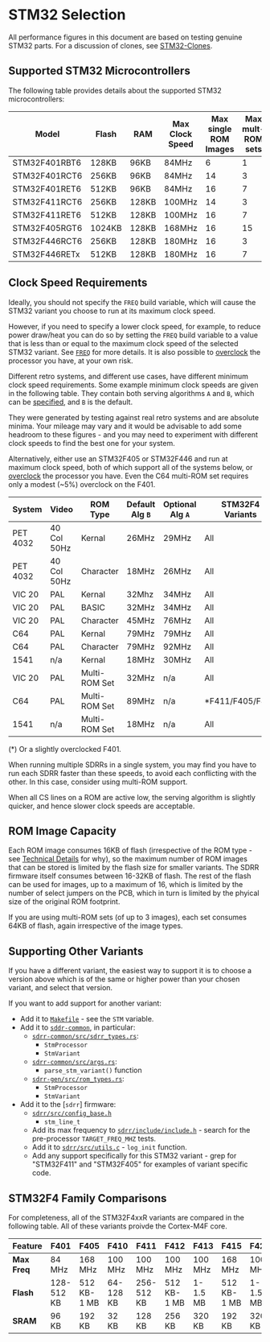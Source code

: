 # STM32 Selection

All performance figures in this document are based on testing genuine STM32 parts.  For a discussion of clones, see [STM32-Clones](/docs/STM32-CLONES.md).

## Supported STM32 Microcontrollers

The following table provides details about the supported STM32 microcontrollers:

| Model | Flash | RAM | Max Clock Speed | Max single ROM Images | Max mult-ROM sets | Build variant |
|-------|-------|-----|-----------------|-----------------------|-------------|---------------|
| STM32F401RBT6 | 128KB | 96KB | 84MHz | 6 | 1 | f401rb |
| STM32F401RCT6 | 256KB | 96KB | 84MHz | 14 | 3 | f401rc |
| STM32F401RET6 | 512KB | 96KB | 84MHz | 16 | 7 | f401re |
| STM32F411RCT6 | 256KB | 128KB | 100MHz | 14 | 3 | f411rc |
| STM32F411RET6 | 512KB | 128KB | 100MHz | 16 | 7 | f411re |
| STM32F405RGT6 | 1024KB | 128KB | 168MHz | 16 | 15 | f405rg |
| STM32F446RCT6 | 256KB | 128KB | 180MHz | 16 | 3 | f446rc |
| STM32F446RETx | 512KB | 128KB | 180MHz | 16 | 7 | f446re |

## Clock Speed Requirements

Ideally, you should not specify the `FREQ` build variable, which will cause the STM32 variant you choose to run at its maximum clock speed.

However, if you need to specify a lower clock speed, for example, to reduce power draw/heat you can do so by setting the `FREQ` build variable to a value that is less than or equal to the maximum clock speed of the selected STM32 variant.  See [`FREQ`](/docs/CONFIGURATION.md#freq) for more details.  It is also possible to [overclock](/docs/CONFIGURATION.md#overclock) the processor you have, at your own risk.

Different retro systems, and different use cases, have different minimum clock speed requirements.  Some example minimum clock speeds are given in the following table.  They contain both serving algorithms `A` and `B`, which can be [specified](/docs/CONFIGURATION.md#serve_alg), and `B` is the default.

They were generated by testing against real retro systems and are absolute minima.  Your mileage may vary and it would be advisable to add some headroom to these figures - and you may need to experiment with different clock speeds to find the best one for your system.

Alternatively, either use an STM32F405 or STM32F446 and run at maximum clock speed, both of which support all of the systems below, or [overclock](/docs/CONFIGURATION.md#overclock) the processor you have.  Even the C64 multi-ROM set requires only a modest (~5%) overclock on the F401.

| System | Video | ROM Type | Default Alg `B` | Optional Alg `A` | STM32F4 Variants | Release Measured | Notes |
|--------|-------|----------|-------|-------|------------------------|------------------|-------|
| PET 4032 | 40 Col 50Hz | Kernal | 26MHz | 29MHz | All | v0.2.1 | $E000 tested |
| PET 4032 | 40 Col 50Hz | Character | 18MHz | 26MHz | All | v0.2.1 | |
| VIC 20 | PAL | Kernal | 32Mhz | 34MHz | All | v0.2.1 | |
| VIC 20 | PAL | BASIC | 32MHz | 34MHz | All | v0.2.1 | |
| VIC 20 | PAL | Character | 45MHz | 76MHz | All | v0.2.1 | |
| C64 | PAL | Kernal | 79MHz | 79MHz | All | v0.2.1 | |
| C64 | PAL | Character | 79MHz | 92MHz | All | v0.2.1 | |
| 1541 | n/a | Kernal | 18MHz | 30MHz | All | v0.2.1 | $C000 tested |
| VIC 20 | PAL | Multi-ROM Set | 32MHz | n/a | All | v0.2.1 | Kernal+BASIC |
| C64 | PAL | Multi-ROM Set | 89MHz | n/a | *F411/F405/F446 | v0.2.1 | Kernal+BASIC+Char |
| 1541 | n/a | Multi-ROM Set | 18MHz | n/a | All | v0.2.1 | $C000+$E000 |

(*) Or a slightly overclocked F401.

When running multiple SDRRs in a single system, you may find you have to run each SDRR faster than these speeds, to avoid each conflicting with the other.  In this case, consider using multi-ROM support.

When all CS lines on a ROM are active low, the serving algorithm is slightly quicker, and hence slower clock speeds are acceptable.

## ROM Image Capacity

Each ROM image consumes 16KB of flash (irrespective of the ROM type - see [Technical Details](/docs/TECHNICAL-DETAILS.md) for why), so the maximum number of ROM images that can be stored is limited by the flash size for smaller variants.  The SDRR firmware itself consumes between 16-32KB of flash.  The rest of the flash can be used for images, up to a maximum of 16, which is limited by the number of select jumpers on the PCB, which in turn is limited by the phyical size of the original ROM footprint.

If you are using multi-ROM sets (of up to 3 images), each set consumes 64KB of flash, again irrespective of the image types.

## Supporting Other Variants

If you have a different variant, the easiest way to support it is to choose a version above which is of the same or higher power than your chosen variant, and select that version.

If you want to add support for another variant:

- Add it to [`Makefile`](/Makefile) - see the `STM` variable.
- Add it to [`sddr-common`](/sdrr-common), in particular:
  - [`sdrr-common/src/sdrr_types.rs`](sdrr-common/src/sdrr_types.rs):
    - `StmProcessor`
    - `StmVariant`
  - [`sdrr-common/src/args.rs`](sdrr-common/src/args.rs):
    - `parse_stm_variant()` function
  - [`sdrr-gen/src/rom_types.rs`](sdrr-gen/src/rom_types.rs):
    - `StmProcessor`
    - `StmVariant`
- Add it to the [`sdrr`] firmware:
  - [`sdrr/src/config_base.h`](/sdrr/src/config_base.h)
    - `stm_line_t`
  - Add its max frequency to [`sdrr/include/include.h`](/sdrr/include/include.h) - search for the pre-processor `TARGET_FREQ_MHZ` tests.
  - Add it to [`sdrr/src/utils.c`](/sdrr/src/utils.c) - `log_init` function.
  - Add any support specifically for this STM32 variant - grep for "STM32F411" and "STM32F405" for examples of variant specific code.

## STM32F4 Family Comparisons

For completeness, all of the STM32F4xxR variants are compared in the following table.  All of these variants proivde the Cortex-M4F core.

| Feature | F401 | F405 | F410 | F411 | F412 | F413 | F415 | F423 | F446 |
|---------|------|------|------|------|------|------|------|------|------|
| **Max Freq** | 84 MHz | 168 MHz | 100 MHz | 100 MHz | 100 MHz | 100 MHz | 168 MHz | 100 MHz | 180 MHz |
| **Flash** | 128-512 KB | 512 KB-1 MB | 64-128 KB | 256-512 KB | 512 KB-1 MB | 1-1.5 MB | 512 KB-1 MB | 1-1.5 MB | 256-512 KB |
| **SRAM** | 96 KB | 192 KB | 32 KB | 128 KB | 256 KB | 320 KB | 192 KB | 320 KB | 128 KB |
